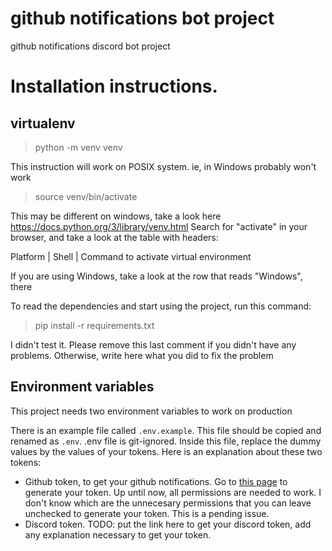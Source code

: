 # github notifications bot project

github notifications discord bot project

# Installation instructions.

## virtualenv

> python -m venv venv

This instruction will work on POSIX system. ie, in Windows probably won't work

> source venv/bin/activate

This may be different on windows, take a look here https://docs.python.org/3/library/venv.html
Search for "activate" in your browser, and take a look at the table with headers:

Platform | Shell | Command to activate virtual environment

If you are using Windows, take a look at the row that reads "Windows", there 

To read the dependencies and start using the project, run this command:

> pip install -r requirements.txt

I didn't test it. Please remove this last comment if you didn't have any problems. Otherwise, write here what you did to fix the problem

## Environment variables

This project needs two environment variables to work on production

There is an example file called `.env.example`. This file should be copied and renamed as `.env`. .env file is git-ignored. Inside this file, replace the dummy values by the values of your tokens. Here is an explanation about these two tokens:

- Github token, to get your github notifications. Go to [this page](https://github.com/settings/tokens/new) to generate your token. Up until now, all permissions are needed to work. I don't know which are the unnecesary permissions that you can leave unchecked to generate your token. This is a pending issue.
- Discord token. TODO: put the link here to get your discord token, add any explanation necessary to get your token.
